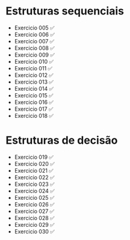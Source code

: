 # Estruturas sequenciais
- Exercicio 005 ✅
- Exercicio 006 ✅
- Exercicio 007 ✅
- Exercicio 008 ✅
- Exercicio 009 ✅
- Exercicio 010 ✅
- Exercicio 011 ✅
- Exercicio 012 ✅
- Exercicio 013 ✅
- Exercicio 014 ✅
- Exercicio 015 ✅
- Exercicio 016 ✅
- Exercicio 017 ✅
- Exercicio 018 ✅

# Estruturas de decisão
- Exercicio 019 ✅
- Exercicio 020 ✅
- Exercicio 021 ✅
- Exercicio 022 ✅
- Exercicio 023 ✅
- Exercicio 024 ✅
- Exercicio 025 ✅
- Exercicio 026 ✅
- Exercicio 027 ✅
- Exercicio 028 ✅
- Exercicio 029 ✅
- Exercicio 030 ✅